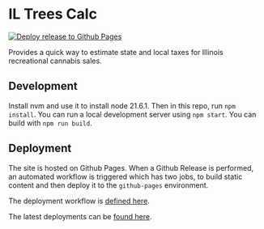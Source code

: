 # IL Trees Calc

[![Deploy release to Github Pages](https://github.com/dephekt/il-trees-calc/actions/workflows/main.yml/badge.svg?event=release)](https://github.com/dephekt/il-trees-calc/actions/workflows/main.yml)

Provides a quick way to estimate state and local taxes for Illinois recreational cannabis sales.

## Development

Install nvm and use it to install node 21.6.1. Then in this repo, run `npm install`.
You can run a local development server using `npm start`. You can build with `npm run build`.

## Deployment

The site is hosted on Github Pages. When a Github Release is performed, an automated workflow
is triggered which has two jobs, to build static content and then deploy it to the `github-pages` environment.

The deployment workflow is [defined here](https://github.com/dephekt/il-trees-calc/blob/main/.github/workflows/main.yml).

The latest deployments can be [found here](https://github.com/dephekt/il-trees-calc/deployments).